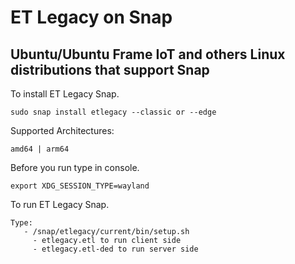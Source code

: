 # ET Legacy on Snap
## Ubuntu/Ubuntu Frame IoT and others Linux distributions that support Snap

To install ET Legacy Snap.
```
sudo snap install etlegacy --classic or --edge
```

Supported Architectures:
```
amd64 | arm64
```

Before you run type in console.
```
export XDG_SESSION_TYPE=wayland
```

To run ET Legacy Snap.
```
Type:
   - /snap/etlegacy/current/bin/setup.sh
     - etlegacy.etl to run client side
     - etlegacy.etl-ded to run server side
```
